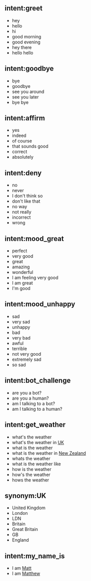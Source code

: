 ## intent:greet
- hey
- hello
- hi
- good morning
- good evening
- hey there
- hello hello

## intent:goodbye
- bye
- goodbye
- see you around
- see you later
- bye bye

## intent:affirm
- yes
- indeed
- of course
- that sounds good
- correct
- absolutely

## intent:deny
- no
- never
- I don't think so
- don't like that
- no way
- not really
- incorrect
- wrong

## intent:mood_great
- perfect
- very good
- great
- amazing
- wonderful
- I am feeling very good
- I am great
- I'm good

## intent:mood_unhappy
- sad
- very sad
- unhappy
- bad
- very bad
- awful
- terrible
- not very good
- extremely sad
- so sad

## intent:bot_challenge
- are you a bot?
- are you a human?
- am I talking to a bot?
- am I talking to a human?

## intent:get_weather
- what's the weather
- what's the weather in [UK](GPE)
- what is the weather
- what is the weather in [New Zealand](GPE)
- whats the weather
- what is the weather like
- how is the weather
- how's the weather
- hows the weather


## synonym:UK
- United Kingdom
- London
- LDN
- Britain
- Great Britain
- GB
- England

## intent:my_name_is
- I am [Matt](PERSON)
- I am [Matthew](PERSON)
